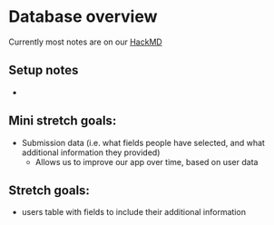 # Database overview

Currently most notes are on our [HackMD](https://hackmd.io/9qm5zyXMSpemEm076LmRfA)

## Setup notes
* 

## Mini stretch goals:
* Submission data (i.e. what fields people have selected, and what additional information they provided)
    * Allows us to improve our app over time, based on user data

## Stretch goals:
* users table with fields to include their additional information